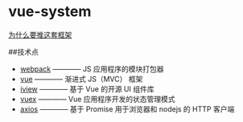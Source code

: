 # vue-system
[为什么要推这套框架](http://www.cnblogs.com/luozhihao/p/5761515.html)


##技术点
* [webpack](https://doc.webpack-china.org/)  ———— JS 应用程序的模块打包器
* [vue](https://cn.vuejs.org/) ———— 渐进式 JS（MVC） 框架
* [iview](https://www.iviewui.com/) ———— 基于 Vue 的开源 UI 组件库
* [vuex](https://vuex.vuejs.org/zh-cn/intro.html) ———— Vue 应用程序开发的状态管理模式
* [axios](https://www.kancloud.cn/yunye/axios/234845) ———— 基于 Promise 用于浏览器和 nodejs 的 HTTP 客户端

